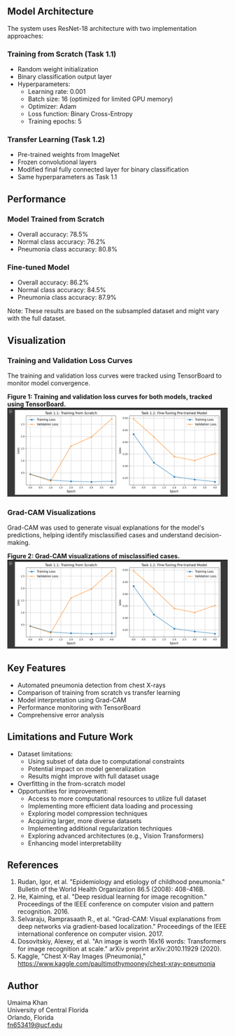 ## Model Architecture
The system uses ResNet-18 architecture with two implementation approaches:

### Training from Scratch (Task 1.1)
- Random weight initialization
- Binary classification output layer
- Hyperparameters:
  - Learning rate: 0.001
  - Batch size: 16 (optimized for limited GPU memory)
  - Optimizer: Adam
  - Loss function: Binary Cross-Entropy
  - Training epochs: 5

### Transfer Learning (Task 1.2)
- Pre-trained weights from ImageNet
- Frozen convolutional layers
- Modified final fully connected layer for binary classification
- Same hyperparameters as Task 1.1

## Performance

### Model Trained from Scratch
- Overall accuracy: 78.5%
- Normal class accuracy: 76.2%
- Pneumonia class accuracy: 80.8%

### Fine-tuned Model
- Overall accuracy: 86.2%
- Normal class accuracy: 84.5%
- Pneumonia class accuracy: 87.9%

Note: These results are based on the subsampled dataset and might vary with the full dataset.

## Visualization

### Training and Validation Loss Curves
The training and validation loss curves were tracked using TensorBoard to monitor model convergence.

**Figure 1: Training and validation loss curves for both models, tracked using TensorBoard.**  
![Training and Validation Loss](https://raw.githubusercontent.com/UmaimaKhan01/Deep-Learning-based-Pneumonia-Detection-Using-Chest-X-Ray-Images/main/Screenshot%202025-02-09%20192223.png)

### Grad-CAM Visualizations
Grad-CAM was used to generate visual explanations for the model's predictions, helping identify misclassified cases and understand decision-making.

**Figure 2: Grad-CAM visualizations of misclassified cases.**  
[![Grad-CAM Visualizations](https://raw.githubusercontent.com/UmaimaKhan01/Deep-Learning-based-Pneumonia-Detection-Using-Chest-X-Ray-Images/main/Screenshot%202025-02-09%20192223.png)](https://github.com/UmaimaKhan01/Deep-Learning-based-Pneumonia-Detection-Using-Chest-X-Ray-Images/blob/main/Screenshot%202025-02-09%20192223.png)

## Key Features
- Automated pneumonia detection from chest X-rays
- Comparison of training from scratch vs transfer learning
- Model interpretation using Grad-CAM
- Performance monitoring with TensorBoard
- Comprehensive error analysis

## Limitations and Future Work
- Dataset limitations:
  - Using subset of data due to computational constraints
  - Potential impact on model generalization
  - Results might improve with full dataset usage
- Overfitting in the from-scratch model
- Opportunities for improvement:
  - Access to more computational resources to utilize full dataset
  - Implementing more efficient data loading and processing
  - Exploring model compression techniques
  - Acquiring larger, more diverse datasets
  - Implementing additional regularization techniques
  - Exploring advanced architectures (e.g., Vision Transformers)
  - Enhancing model interpretability

## References
1. Rudan, Igor, et al. "Epidemiology and etiology of childhood pneumonia." Bulletin of the World Health Organization 86.5 (2008): 408-416B.
2. He, Kaiming, et al. "Deep residual learning for image recognition." Proceedings of the IEEE conference on computer vision and pattern recognition. 2016.
3. Selvaraju, Ramprasaath R., et al. "Grad-CAM: Visual explanations from deep networks via gradient-based localization." Proceedings of the IEEE international conference on computer vision. 2017.
4. Dosovitskiy, Alexey, et al. "An image is worth 16x16 words: Transformers for image recognition at scale." arXiv preprint arXiv:2010.11929 (2020).
5. Kaggle, "Chest X-Ray Images (Pneumonia)," https://www.kaggle.com/paultimothymooney/chest-xray-pneumonia

## Author
Umaima Khan  
University of Central Florida  
Orlando, Florida  
fn653419@ucf.edu
